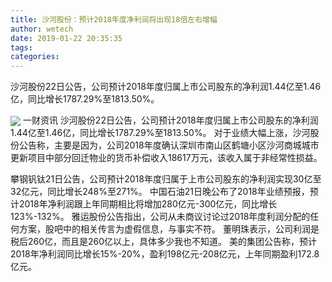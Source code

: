 ```yaml
---
title: 沙河股份：预计2018年度净利润将出现18倍左右增幅
author: wetech
date: 2019-01-22 20:35:35
tags: 
categories: 
---
```

沙河股份22日公告，公司预计2018年度归属上市公司股东的净利润1.44亿至1.46亿，同比增长1787.29%至1813.50%。
<!-- more -->
<img align="center" border="0" src="https://imgcdn.yicai.com/uppics/images/2019/01/0c982d95e435ea0c7ab1b79b78352f7a.jpg" />
一财资讯
沙河股份22日公告，公司预计2018年度归属上市公司股东的净利润1.44亿至1.46亿，同比增长1787.29%至1813.50%。
对于业绩大幅上涨，沙河股份公告称，主要是因为，公司2018年度确认深圳市南山区鹤塘小区沙河商城城市更新项目中部分回迁物业的货币补偿收入18617万元，该收入属于非经常性损益。
 
 
攀钢钒钛21日公告，公司预计2018年度归属于上市公司股东的净利润实现30亿至32亿元，同比增长248%至271%。
中国石油21日晚公布了2018年业绩预报，预计2018年净利润跟上年同期相比将增加280亿元-300亿元，同比增长123%-132%。
雅运股份公告指出，公司从未商议讨论过2018年度利润分配的任何方案，股吧中的相关传言为虚假信息，与事实不符。
董明珠表示，公司利润是税后260亿，而且是260亿以上，具体多少我也不知道。
美的集团公告称，预计2018年净利润同比增长15%-20%，盈利198亿元-208亿元，上年同期盈利172.8亿元。
